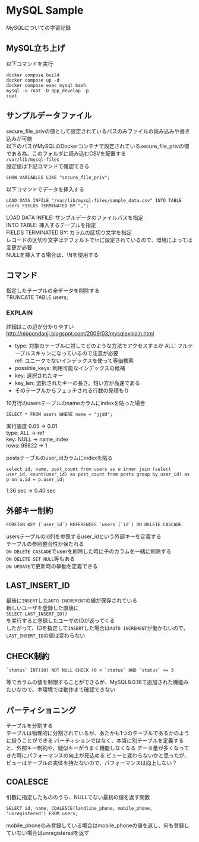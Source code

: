# MySQL Sample
MySQLについての学習記録

## MySQL立ち上げ
以下コマンドを実行
```
docker compose build
docker compose up -d
docker compose exec mysql bash
mysql -u root -D app_develop -p
root
```

## サンプルデータファイル
secure_file_privの値として設定されているパスのみファイルの読み込みや書き込みが可能  
以下のパスがMySQLのDockerコンテナで設定されているsecure_file_privの値である為、このフォルダに読み込むCSVを配置する  
`/var/lib/mysql-files`  
設定値は下記コマンドで確認できる  
```
SHOW VARIABLES LIKE "secure_file_priv";
```
  
以下コマンドでデータを挿入する  
```
LOAD DATA INFILE "/var/lib/mysql-files/sample_data.csv" INTO TABLE users FIELDS TERMINATED BY ",";
```
  
LOAD DATA INFILE: サンプルデータのファイルパスを指定  
INTO TABLE: 挿入するテーブルを指定  
FIELDS TERMINATED BY: カラムの区切り文字を指定  
レコードの区切り文字はデフォルトで\nに設定されているので、環境によっては変更が必要  
NULLを挿入する場合は、\Nを使用する  

## コマンド
指定したテーブルの全データを削除する  
TRUNCATE TABLE users;  

### EXPLAIN
詳細はこの辺が分かりやすい  
http://nippondanji.blogspot.com/2009/03/mysqlexplain.html  

- type: 対象のテーブルに対してどのような方法でアクセスするか
ALL: フルテーブルスキャンになっているので注意が必要  
ref: ユニークでないインデックスを使って等価検索  
- possible_keys: 利用可能なインデックスの候補
- key: 選択されたキー
- key_len: 選択されたキーの長さ。短い方が高速である
- そのテーブルからフェッチされる行数の見積もり

10万行のusersテーブルのnameカラムにindexを貼った場合  
```
SELECT * FROM users WHERE name = "jjdd";
```
実行速度 0.05 → 0.01  
type: ALL → ref  
key: NULL → name_index  
rows: 99822 → 1  

postsテーブルのuser_idカラムにindexを貼る  
```
select id, name, post_count from users as u inner join (select user_id, count(user_id) as post_count from posts group by user_id) as p on u.id = p.user_id;
```
1.36 sec → 0.40 sec  

## 外部キー制約
```
FOREIGN KEY (`user_id`) REFERENCES `users`(`id`) ON DELETE CASCADE
```
usersテーブルのid列を参照するuser_idという外部キーを定義する  
テーブルの参照整合性が保たれる  
`ON DELETE CASCADE`でuserを削除した時に子のカラムを一緒に削除する  
`ON DELETE SET NULL`等もある  
`ON UPDATE`で更新時の挙動を定義できる  

## LAST_INSERT_ID
最後に`INSERT`した`AUTO INCREMENT`の値が保存されている  
新しいユーザを登録した直後に  
`SELECT LAST_INSERT_ID()`  
を実行すると登録したユーザのIDが返ってくる  
したがって、IDを指定して`INSERT`した場合は`AUTO INCREMENT`が働かないので、`LAST_INSERT_ID`の値は変わらない 

## CHECK制約
```
`status` INT(10) NOT NULL CHECK (0 < `status` AND `status` <= 3
``` 
等でカラムの値を制限することができるが、MySQL8.0.16で追加された機能みたいなので、本環境では動作まで確認できない  

## パーティショニング
テーブルを分割する  
テーブルは物理的に分割されているが、あたかも1つのテーブルであるかのように扱うことができる
パーティションではなく、本当に別テーブルを定義すると、外部キー制約や、疑似キーがうまく機能しなくなる
データ量が多くなってきた時にパフォーマンスの向上が見込める
ビューと変わらないかと思ったが、ビューはテーブルの実体を持たないので、パフォーマンスは向上しない？

## COALESCE
引数に指定したもののうち、NULLでない最初の値を返す関数
```
SELECT id, name, COALESCE(landline_phone, mobile_phone, 'unregistered') FROM users;
```
mobile_phoneのみ登録している場合はmobile_phoneの値を返し、何も登録していない場合はunregisteredを返す

